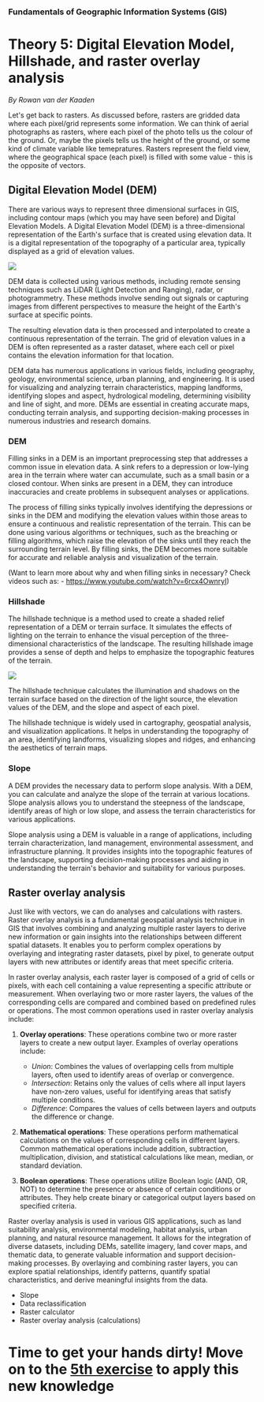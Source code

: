 
### Fundamentals of Geographic Information Systems (GIS)

# Theory 5: Digital Elevation Model, Hillshade, and raster overlay analysis

*By Rowan van der Kaaden*

Let's get back to rasters. As discussed before, rasters are gridded data where each pixel/grid represents some information. We can think of aerial photographs as rasters, where each pixel of the photo tells us the colour of the ground. Or, maybe the pixels tells us the height of the ground, or some kind of climate variable like temepratures. Rasters represent the field view, where the geographical space (each pixel) is filled with some value - this is the opposite of vectors.

## Digital Elevation Model (DEM)
There are various ways to represent three dimensional surfaces in GIS, including contour maps (which you may have seen before) and Digital Elevation Models. A Digital Elevation Model (DEM) is a three-dimensional representation of the Earth's surface that is created using elevation data. It is a digital representation of the topography of a particular area, typically displayed as a grid of elevation values. 

![](https://github.com/Tampere-University-Urban-Physics/fundamentals-of-gis/blob/master/Assets/5_Theory/5_Theory_DEM_finland.png?raw=true)

DEM data is collected using various methods, including remote sensing techniques such as LiDAR (Light Detection and Ranging), radar, or photogrammetry. These methods involve sending out signals or capturing images from different perspectives to measure the height of the Earth's surface at specific points.

The resulting elevation data is then processed and interpolated to create a continuous representation of the terrain. The grid of elevation values in a DEM is often represented as a raster dataset, where each cell or pixel contains the elevation information for that location.

DEM data has numerous applications in various fields, including geography, geology, environmental science, urban planning, and engineering. It is used for visualizing and analyzing terrain characteristics, mapping landforms, identifying slopes and aspect, hydrological modeling, determining visibility and line of sight, and more. DEMs are essential in creating accurate maps, conducting terrain analysis, and supporting decision-making processes in numerous industries and research domains.

### DEM
Filling sinks in a DEM is an important preprocessing step that addresses a common issue in elevation data. A sink refers to a depression or low-lying area in the terrain where water can accumulate, such as a small basin or a closed contour. When sinks are present in a DEM, they can introduce inaccuracies and create problems in subsequent analyses or applications. 

The process of filling sinks typically involves identifying the depressions or sinks in the DEM and modifying the elevation values within those areas to ensure a continuous and realistic representation of the terrain. This can be done using various algorithms or techniques, such as the breaching or filling algorithms, which raise the elevation of the sinks until they reach the surrounding terrain level. By filling sinks, the DEM becomes more suitable for accurate and reliable analysis and visualization of the terrain.

(Want to learn more about why and when filling sinks in necessary? Check videos such as:
	- https://www.youtube.com/watch?v=6rcx4OwnryI)

### Hillshade
The hillshade technique is a method used to create a shaded relief representation of a DEM or terrain surface. It simulates the effects of lighting on the terrain to enhance the visual perception of the three-dimensional characteristics of the landscape. The resulting hillshade image provides a sense of depth and helps to emphasize the topographic features of the terrain.

![](https://github.com/Tampere-University-Urban-Physics/fundamentals-of-gis/blob/master/Assets/5_Theory/5_Theory_hillsade_finland.png?raw=true)

The hillshade technique calculates the illumination and shadows on the terrain surface based on the direction of the light source, the elevation values of the DEM, and the slope and aspect of each pixel. 

The hillshade technique is widely used in cartography, geospatial analysis, and visualization applications. It helps in understanding the topography of an area, identifying landforms, visualizing slopes and ridges, and enhancing the aesthetics of terrain maps.

### Slope
A DEM provides the necessary data to perform slope analysis. With a DEM, you can calculate and analyze the slope of the terrain at various locations. Slope analysis allows you to understand the steepness of the landscape, identify areas of high or low slope, and assess the terrain characteristics for various applications.

Slope analysis using a DEM is valuable in a range of applications, including terrain characterization, land management, environmental assessment, and infrastructure planning. It provides insights into the topographic features of the landscape, supporting decision-making processes and aiding in understanding the terrain's behavior and suitability for various purposes.

## Raster overlay analysis
Just like with vectors, we can do analyses and calculations with rasters. Raster overlay analysis is a fundamental geospatial analysis technique in GIS that involves combining and analyzing multiple raster layers to derive new information or gain insights into the relationships between different spatial datasets. It enables you to perform complex operations by overlaying and integrating raster datasets, pixel by pixel, to generate output layers with new attributes or identify areas that meet specific criteria.

In raster overlay analysis, each raster layer is composed of a grid of cells or pixels, with each cell containing a value representing a specific attribute or measurement. When overlaying two or more raster layers, the values of the corresponding cells are compared and combined based on predefined rules or operations. The most common operations used in raster overlay analysis include:

1.  **Overlay operations**: These operations combine two or more raster layers to create a new output layer. Examples of overlay operations include:
    
    -   *Union*: Combines the values of overlapping cells from multiple layers, often used to identify areas of overlap or convergence.
    -   *Intersection*: Retains only the values of cells where all input layers have non-zero values, useful for identifying areas that satisfy multiple conditions.
    -   *Difference*: Compares the values of cells between layers and outputs the difference or change.

2.  **Mathematical operations**: These operations perform mathematical calculations on the values of corresponding cells in different layers. Common mathematical operations include addition, subtraction, multiplication, division, and statistical calculations like mean, median, or standard deviation.
    
3.  **Boolean operations**: These operations utilize Boolean logic (AND, OR, NOT) to determine the presence or absence of certain conditions or attributes. They help create binary or categorical output layers based on specified criteria.

Raster overlay analysis is used in various GIS applications, such as land suitability analysis, environmental modeling, habitat analysis, urban planning, and natural resource management. It allows for the integration of diverse datasets, including DEMs, satellite imagery, land cover maps, and thematic data, to generate valuable information and support decision-making processes. By overlaying and combining raster layers, you can explore spatial relationships, identify patterns, quantify spatial characteristics, and derive meaningful insights from the data.
- Slope
- Data reclassification
- Raster calculator
- Raster overlay analysis (calculations)

# Time to get your hands dirty! Move on to the [5th exercise](https://github.com/Tampere-University-Urban-Physics/fundamentals-of-gis/blob/master/Content/5_Exercise.md) to apply this new knowledge
<!--stackedit_data:
eyJkaXNjdXNzaW9ucyI6eyJRYmU0dGF0bkVJcTZ3N0dCIjp7In
RleHQiOiJhbmQgRCIsInN0YXJ0IjozMjMsImVuZCI6MzI4fSwi
cHB5UUc2S2N0SlcyQkF0TyI6eyJ0ZXh0Ijoib3ZlcmxheSBhbm
FseXNpcyIsInN0YXJ0Ijo1MDA1LCJlbmQiOjUwMjF9fSwiY29t
bWVudHMiOnsiMmNpRXNLRTBiR2J5WDQ1TyI6eyJkaXNjdXNzaW
9uSWQiOiJRYmU0dGF0bkVJcTZ3N0dCIiwic3ViIjoiZ2g6MjIx
NjgxNTciLCJ0ZXh0IjoiY291bGQgbWVudGlvbiBUSU4gYW5kIG
90aGVycyB0b28sIEkgZ3Vlc3MsIGJ1dCBtYXliZSB0aGlzIG1h
a2VzIGl0IHRvbyBjb21wbGljYXRlZC5cblxuVGhlIHBvaW50IG
lzIHRvIG1ha2Ugc3R1ZGVudHMgcmVhbGlzZSB0aGF0IHRoZXJl
IGlzIG1vcmUgdGhhbiBvbmUuXG5cbkNvdWxkIGFsc28gY29uc2
lkZXIgdGFsa2luZyBhYm91dCB0aGUgZGlmZmVyZW5jZXMgYmV0
d2VlbiBEaWdpdGFsIEVsZXZhdGlvbiBNb2RlbCwgRGlnaXRhbC
BUZXJyYWluIE1vZGVsLCBEaWdpdGFsIFN1cmZhY2UgTW9kZWwu
Li4iLCJjcmVhdGVkIjoxNjg4MDMzNjY2NTE5fSwiY1lOcEd4MT
RkZVJ5T2VraSI6eyJkaXNjdXNzaW9uSWQiOiJwcHlRRzZLY3RK
VzJCQXRPIiwic3ViIjoiZ2g6MjIxNjgxNTciLCJ0ZXh0IjoidG
hpcyBkZXNjcmlwdGlvbiBpcyBmb3IgYWxsIHJhc3RlcnMgbm90
IGp1c3QgcmFzdGVyIG92ZXJsYXkgYW5hbHlzaXMiLCJjcmVhdG
VkIjoxNjg4MDMzODM5NDMwfX0sImhpc3RvcnkiOls2NTg4MzUw
NCwxNDE0OTI1ODkzLDEzODM0NzQyMDUsNjkyNzMzMjI4LDEyMD
g0MDAyMDEsMTEyNzM3NTUxOSwtMTk0Njc3NTQ2MSwxODA5MDU2
NywyMDE0MTI3MTE3LC04ODUyOTAzMzMsLTg5NjIyNzI4MSw5OT
Q3MjAxOTMsLTM1MTA3NjU4MCwtMTM5MDMzMjA1MV19
-->

